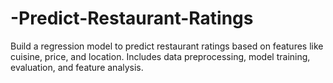 # -Predict-Restaurant-Ratings
Build a regression model to predict restaurant ratings based on features like cuisine, price, and location. Includes data preprocessing, model training, evaluation, and feature analysis.
